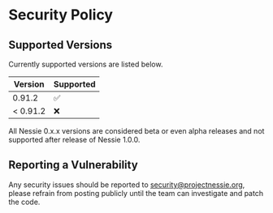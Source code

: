 # Security Policy

## Supported Versions

Currently supported versions are listed below.

| Version  | Supported          |
|----------|--------------------|
| 0.91.2   | :white_check_mark: |
| < 0.91.2 | :x:                |

All Nessie 0.x.x versions are considered beta or even alpha releases and not supported after
release of Nessie 1.0.0.

## Reporting a Vulnerability

Any security issues should be reported to security@projectnessie.org, please refrain from posting publicly until the team can investigate and patch the code.
